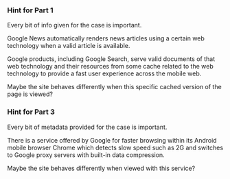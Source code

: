 ### Hint for Part 1
Every bit of info given for the case is important.

Google News automatically renders news articles using a certain web technology when a valid article is available.

Google products, including Google Search, serve valid documents of that web technology and their resources from some cache related to the web technology to provide a fast user experience across the mobile web.

Maybe the site behaves differently when this specific cached version of the page is viewed?

### Hint for Part 3
Every bit of metadata provided for the case is important.

There is a service offered by Google for faster browsing within its Android mobile browser Chrome which detects slow speed such as 2G and switches to Google proxy servers with built-in data compression. 

Maybe the site behaves differently when viewed with this service?